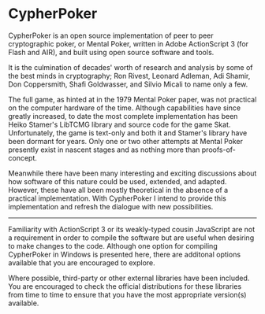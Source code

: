 CypherPoker
===========

CypherPoker is an open source implementation of peer to peer cryptographic poker, or Mental Poker, written in Adobe ActionScript 3 (for Flash and AIR), and built using open source software and tools.

It is the culmination of decades' worth of research and analysis by some of the best minds in cryptography; Ron Rivest, Leonard Adleman,  Adi Shamir, Don Coppersmith, Shafi Goldwasser, and Silvio Micali to name only a few.

The full game, as hinted at in the 1979 Mental Poker paper, was not practical on the computer hardware of the time. Although capabilities have since greatly increased, to date the most complete implementation has been Heiko Stamer's LibTCMG library and source code for the game Skat. Unfortunately, the game is text-only and both it and Stamer's library have been dormant for years. Only one or two other attempts at Mental Poker presently exist in nascent stages and as nothing more than proofs-of-concept.

Meanwhile there have been many interesting and exciting discussions about how software of this nature could be used, extended, and adapted. However, these have all been mostly theoretical in the absence of a practical implementation. With CypherPoker I intend to provide this implementation and refresh the dialogue with new possibilities.

---

Familiarity with ActionScript 3 or its weakly-typed cousin JavaScript are not a requirement in order to compile the software but are useful when desiring to make changes to the code. Although one option for compiling CypherPoker in Windows is presented here, there are additonal options available that you are encouraged to explore.

Where possible, third-party or other external libraries have been included. You are encouraged to check the official distributions for these libraries from time to time to ensure that you have the most appropriate version(s) available.
